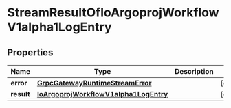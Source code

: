 

# StreamResultOfIoArgoprojWorkflowV1alpha1LogEntry


## Properties

Name | Type | Description | Notes
------------ | ------------- | ------------- | -------------
**error** | [**GrpcGatewayRuntimeStreamError**](GrpcGatewayRuntimeStreamError.md) |  |  [optional]
**result** | [**IoArgoprojWorkflowV1alpha1LogEntry**](IoArgoprojWorkflowV1alpha1LogEntry.md) |  |  [optional]



